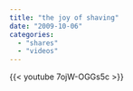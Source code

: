 ```yaml
---
title: "the joy of shaving"
date: "2009-10-06"
categories:
  - "shares"
  - "videos"
---
```


{{< youtube 7ojW-OGGs5c >}}
